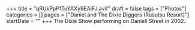 +++
title = "qRUkPpPfTuYAXy9EAiFJ.avif"
draft = false
tags = ["Photos"]
categories = []
pages = ["Daniel and The Dixie Diggers (Rusutsu Resort)"]
startDate = ""
+++
The Dixie Show performing on Daniell Street in 2002.
